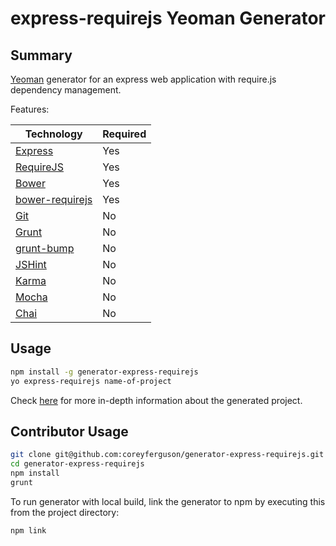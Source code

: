 
# express-requirejs Yeoman Generator

## Summary

[Yeoman](http://yeoman.io) generator for an express web application with require.js dependency management.

Features:

Technology                                                   | Required
------------------------------------------------------------ | --------
[Express](https://github.com/strongloop/express)             | Yes
[RequireJS](http://requirejs.org)                            | Yes
[Bower](http://bower.io)                                     | Yes
[bower-requirejs](https://github.com/yeoman/bower-requirejs) | Yes
[Git](https://git-scm.com)                                   | No
[Grunt](http://gruntjs.com/)                                 | No
[grunt-bump](https://github.com/vojtajina/grunt-bump)        | No
[JSHint](http://jshint.com/docs/)                            | No
[Karma](http://karma-runner.github.io/0.13/index.html)       | No
[Mocha](http://mochajs.org/)                                 | No
[Chai](http://chaijs.com/)                                   | No

## Usage

```bash
npm install -g generator-express-requirejs
yo express-requirejs name-of-project
```

Check [here](PROJECT.md) for more in-depth information about the generated project.

## Contributor Usage

```bash
git clone git@github.com:coreyferguson/generator-express-requirejs.git
cd generator-express-requirejs
npm install
grunt
```

To run generator with local build, link the generator to npm by executing this from the project directory: 

```bash
npm link
```
